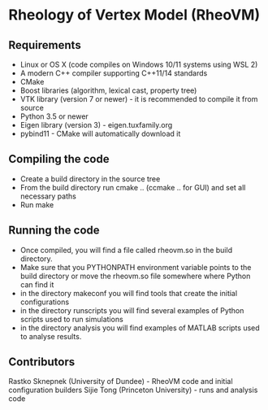# Rheology of Vertex Model (RheoVM)

## Requirements

- Linux or OS X (code compiles on Windows 10/11 systems using WSL 2)
- A modern C++ compiler supporting C++11/14 standards
- CMake 
- Boost libraries (algorithm, lexical cast, property tree)
- VTK library (version 7 or newer) - it is recommended to compile it from source
- Python 3.5 or newer
- Eigen library (version 3) - eigen.tuxfamily.org
- pybind11 - CMake will automatically download it

## Compiling the code

- Create a build directory in the source tree
- From the build directory run cmake .. (ccmake .. for GUI) and set all necessary paths
- Run make

## Running the code

- Once compiled, you will find a file called rheovm.so in the build directory.
- Make sure that you PYTHONPATH environment variable points to the build directory or move the rheovm.so file somewhere where Python can find it
- in the directory makeconf you will find tools that create the initial configurations
- in the directory runscripts you will find several examples of Python scripts used to run simulations
- in the directory analysis you will find examples of MATLAB scripts used to analyse results. 

## Contributors

Rastko Sknepnek (University of Dundee) - RheoVM code and initial configuration builders
Sijie Tong (Princeton University) - runs and analysis code 